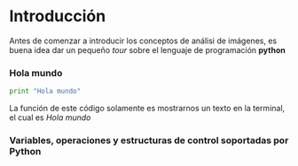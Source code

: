 # Introducción

Antes de comenzar a introducir los conceptos de análisi de imágenes, es buena idea dar un pequeño *tour* sobre el lenguaje de programación **python**

### Hola mundo

```python
print "Hola mundo"
```
La función de este código solamente es mostrarnos un texto en la terminal, el cual es *Hola mundo*

### Variables, operaciones y estructuras de control soportadas por Python
